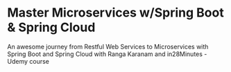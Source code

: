 # Master Microservices w/Spring Boot & Spring Cloud
An awesome journey from Restful Web Services to Microservices with Spring Boot and Spring Cloud
with Ranga Karanam and in28Minutes - Udemy course
